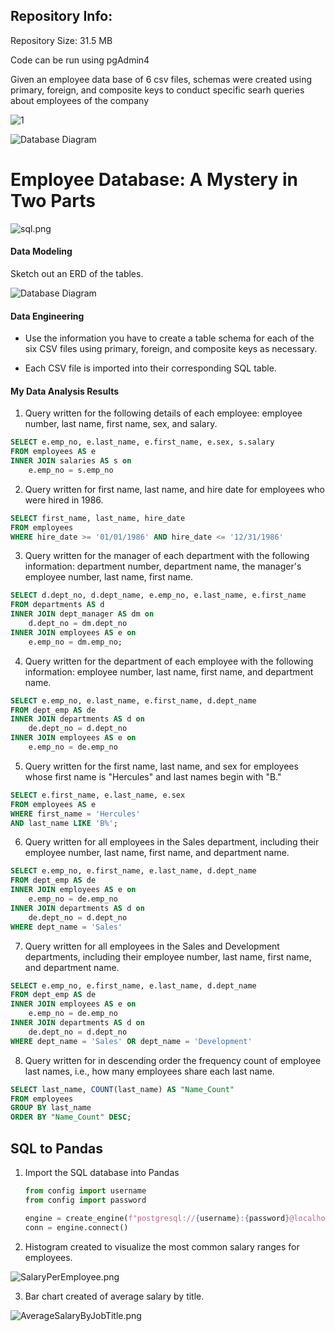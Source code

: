 ## Repository Info:

Repository Size: 31.5 MB

Code can be run using pgAdmin4

Given an employee data base of 6 csv files, schemas were created using primary, foreign, and composite keys to conduct specific searh queries about employees of the company

![1](images/1.png)

![Database Diagram](images/SQL_ERD.png)

# Employee Database: A Mystery in Two Parts

![sql.png](images/sql.png)

#### Data Modeling

Sketch out an ERD of the tables.

![Database Diagram](images/SQL_ERD.png)

#### Data Engineering

* Use the information you have to create a table schema for each of the six CSV files using primary, foreign, and composite keys as necessary.

* Each CSV file is imported into their corresponding SQL table.

#### My Data Analysis Results

1. Query written for the following details of each employee: employee number, last name, first name, sex, and salary.
```sql
SELECT e.emp_no, e.last_name, e.first_name, e.sex, s.salary
FROM employees AS e
INNER JOIN salaries AS s on
	e.emp_no = s.emp_no
```
2. Query written for first name, last name, and hire date for employees who were hired in 1986.
```sql
SELECT first_name, last_name, hire_date
FROM employees
WHERE hire_date >= '01/01/1986' AND hire_date <= '12/31/1986'
```
3. Query written for the manager of each department with the following information: department number, department name, the manager's employee number, last name, first name.
```sql
SELECT d.dept_no, d.dept_name, e.emp_no, e.last_name, e.first_name
FROM departments AS d
INNER JOIN dept_manager AS dm on
	d.dept_no = dm.dept_no
INNER JOIN employees AS e on
	e.emp_no = dm.emp_no;
```
4. Query written for the department of each employee with the following information: employee number, last name, first name, and department name.
```sql
SELECT e.emp_no, e.last_name, e.first_name, d.dept_name
FROM dept_emp AS de
INNER JOIN departments AS d on
	de.dept_no = d.dept_no
INNER JOIN employees AS e on
	e.emp_no = de.emp_no
```
5. Query written for the first name, last name, and sex for employees whose first name is "Hercules" and last names begin with "B."
```sql
SELECT e.first_name, e.last_name, e.sex
FROM employees AS e
WHERE first_name = 'Hercules'
AND last_name LIKE 'B%';
```
6. Query written for all employees in the Sales department, including their employee number, last name, first name, and department name.
```sql
SELECT e.emp_no, e.first_name, e.last_name, d.dept_name
FROM dept_emp AS de
INNER JOIN employees AS e on
	e.emp_no = de.emp_no
INNER JOIN departments AS d on
	de.dept_no = d.dept_no
WHERE dept_name = 'Sales'
```
7. Query written for all employees in the Sales and Development departments, including their employee number, last name, first name, and department name.
```sql
SELECT e.emp_no, e.first_name, e.last_name, d.dept_name
FROM dept_emp AS de
INNER JOIN employees AS e on
	e.emp_no = de.emp_no
INNER JOIN departments AS d on
	de.dept_no = d.dept_no
WHERE dept_name = 'Sales' OR dept_name = 'Development'
```
8. Query written for in descending order the frequency count of employee last names, i.e., how many employees share each last name.
```sql
SELECT last_name, COUNT(last_name) AS "Name_Count"
FROM employees
GROUP BY last_name
ORDER BY "Name_Count" DESC;
```

## SQL to Pandas

1. Import the SQL database into Pandas

   ```python
   from config import username
   from config import password

   engine = create_engine(f"postgresql://{username}:{password}@localhost:5432/EmployeeSQL")
   conn = engine.connect()
   ```
2. Histogram created to visualize the most common salary ranges for employees.

![SalaryPerEmployee.png](images/SalaryPerEmployee.png)

3. Bar chart created of average salary by title.

![AverageSalaryByJobTitle.png](images/AverageSalaryByJobTitle.png)